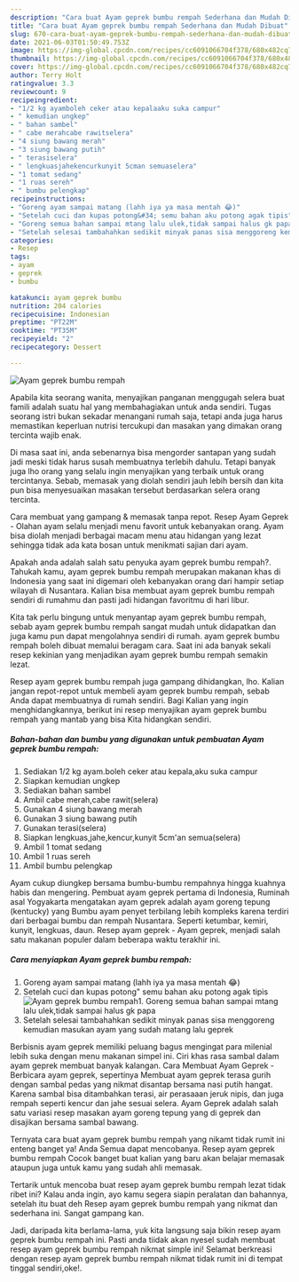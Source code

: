 ```yaml
---
description: "Cara buat Ayam geprek bumbu rempah Sederhana dan Mudah Dibuat"
title: "Cara buat Ayam geprek bumbu rempah Sederhana dan Mudah Dibuat"
slug: 670-cara-buat-ayam-geprek-bumbu-rempah-sederhana-dan-mudah-dibuat
date: 2021-06-03T01:50:49.753Z
image: https://img-global.cpcdn.com/recipes/cc6091066704f378/680x482cq70/ayam-geprek-bumbu-rempah-foto-resep-utama.jpg
thumbnail: https://img-global.cpcdn.com/recipes/cc6091066704f378/680x482cq70/ayam-geprek-bumbu-rempah-foto-resep-utama.jpg
cover: https://img-global.cpcdn.com/recipes/cc6091066704f378/680x482cq70/ayam-geprek-bumbu-rempah-foto-resep-utama.jpg
author: Terry Holt
ratingvalue: 3.3
reviewcount: 9
recipeingredient:
- "1/2 kg ayamboleh ceker atau kepalaaku suka campur"
- " kemudian ungkep"
- " bahan sambel"
- " cabe merahcabe rawitselera"
- "4 siung bawang merah"
- "3 siung bawang putih"
- " terasiselera"
- " lengkuasjahekencurkunyit 5cman semuaselera"
- "1 tomat sedang"
- "1 ruas sereh"
- " bumbu pelengkap"
recipeinstructions:
- "Goreng ayam sampai matang (lahh iya ya masa mentah 😂)"
- "Setelah cuci dan kupas potong&#34; semu bahan aku potong agak tipis"
- "Goreng semua bahan sampai mtang lalu ulek,tidak sampai halus gk papa"
- "Setelah selesai tambahahkan sedikit minyak panas sisa menggoreng kemudian masukan ayam yang sudah matang lalu geprek"
categories:
- Resep
tags:
- ayam
- geprek
- bumbu

katakunci: ayam geprek bumbu 
nutrition: 204 calories
recipecuisine: Indonesian
preptime: "PT22M"
cooktime: "PT35M"
recipeyield: "2"
recipecategory: Dessert

---
```



![Ayam geprek bumbu rempah](https://img-global.cpcdn.com/recipes/cc6091066704f378/680x482cq70/ayam-geprek-bumbu-rempah-foto-resep-utama.jpg)

Apabila kita seorang wanita, menyajikan panganan menggugah selera buat famili adalah suatu hal yang membahagiakan untuk anda sendiri. Tugas seorang istri bukan sekadar menangani rumah saja, tetapi anda juga harus memastikan keperluan nutrisi tercukupi dan masakan yang dimakan orang tercinta wajib enak.

Di masa  saat ini, anda sebenarnya bisa mengorder santapan yang sudah jadi meski tidak harus susah membuatnya terlebih dahulu. Tetapi banyak juga lho orang yang selalu ingin menyajikan yang terbaik untuk orang tercintanya. Sebab, memasak yang diolah sendiri jauh lebih bersih dan kita pun bisa menyesuaikan masakan tersebut berdasarkan selera orang tercinta. 

Cara membuat yang gampang &amp; memasak tanpa repot. Resep Ayam Geprek - Olahan ayam selalu menjadi menu favorit untuk kebanyakan orang. Ayam bisa diolah menjadi berbagai macam menu atau hidangan yang lezat sehingga tidak ada kata bosan untuk menikmati sajian dari ayam.

Apakah anda adalah salah satu penyuka ayam geprek bumbu rempah?. Tahukah kamu, ayam geprek bumbu rempah merupakan makanan khas di Indonesia yang saat ini digemari oleh kebanyakan orang dari hampir setiap wilayah di Nusantara. Kalian bisa membuat ayam geprek bumbu rempah sendiri di rumahmu dan pasti jadi hidangan favoritmu di hari libur.

Kita tak perlu bingung untuk menyantap ayam geprek bumbu rempah, sebab ayam geprek bumbu rempah sangat mudah untuk didapatkan dan juga kamu pun dapat mengolahnya sendiri di rumah. ayam geprek bumbu rempah boleh dibuat memalui beragam cara. Saat ini ada banyak sekali resep kekinian yang menjadikan ayam geprek bumbu rempah semakin lezat.

Resep ayam geprek bumbu rempah juga gampang dihidangkan, lho. Kalian jangan repot-repot untuk membeli ayam geprek bumbu rempah, sebab Anda dapat membuatnya di rumah sendiri. Bagi Kalian yang ingin menghidangkannya, berikut ini resep menyajikan ayam geprek bumbu rempah yang mantab yang bisa Kita hidangkan sendiri.

<!--inarticleads1-->

##### Bahan-bahan dan bumbu yang digunakan untuk pembuatan Ayam geprek bumbu rempah:

1. Sediakan 1/2 kg ayam.boleh ceker atau kepala,aku suka campur
1. Siapkan  kemudian ungkep
1. Sediakan  bahan sambel
1. Ambil  cabe merah,cabe rawit\(selera)
1. Gunakan 4 siung bawang merah
1. Gunakan 3 siung bawang putih
1. Gunakan  terasi(selera)
1. Siapkan  lengkuas,jahe,kencur,kunyit 5cm&#39;an semua\(selera)
1. Ambil 1 tomat sedang
1. Ambil 1 ruas sereh
1. Ambil  bumbu pelengkap


Ayam cukup diungkep bersama bumbu-bumbu rempahnya hingga kuahnya habis dan mengering. Pembuat ayam geprek pertama di Indonesia, Ruminah asal Yogyakarta mengatakan ayam geprek adalah ayam goreng tepung (kentucky) yang Bumbu ayam penyet terbilang lebih kompleks karena terdiri dari berbagai bumbu dan rempah Nusantara. Seperti ketumbar, kemiri, kunyit, lengkuas, daun. Resep ayam geprek - Ayam geprek, menjadi salah satu makanan populer dalam beberapa waktu terakhir ini. 

<!--inarticleads2-->

##### Cara menyiapkan Ayam geprek bumbu rempah:

1. Goreng ayam sampai matang (lahh iya ya masa mentah 😂)
1. Setelah cuci dan kupas potong&#34; semu bahan aku potong agak tipis
<img src="https://img-global.cpcdn.com/steps/fef0e1c3b5c978c6/160x128cq70/ayam-geprek-bumbu-rempah-langkah-memasak-2-foto.jpg" alt="Ayam geprek bumbu rempah">1. Goreng semua bahan sampai mtang lalu ulek,tidak sampai halus gk papa
1. Setelah selesai tambahahkan sedikit minyak panas sisa menggoreng kemudian masukan ayam yang sudah matang lalu geprek


Berbisnis ayam geprek memiliki peluang bagus mengingat para milenial lebih suka dengan menu makanan simpel ini. Ciri khas rasa sambal dalam ayam geprek membuat banyak kalangan. Cara Membuat Ayam Geprek - Berbicara ayam geprek, sepertinya Membuat ayam geprek terasa gurih dengan sambal pedas yang nikmat disantap bersama nasi putih hangat. Karena sambal bisa ditambahkan terasi, air perasaaan jeruk nipis, dan juga rempah seperti kencur dan jahe sesuai selera. Ayam Geprek adalah salah satu variasi resep masakan ayam goreng tepung yang di geprek dan disajikan bersama sambal bawang. 

Ternyata cara buat ayam geprek bumbu rempah yang nikamt tidak rumit ini enteng banget ya! Anda Semua dapat mencobanya. Resep ayam geprek bumbu rempah Cocok banget buat kalian yang baru akan belajar memasak ataupun juga untuk kamu yang sudah ahli memasak.

Tertarik untuk mencoba buat resep ayam geprek bumbu rempah lezat tidak ribet ini? Kalau anda ingin, ayo kamu segera siapin peralatan dan bahannya, setelah itu buat deh Resep ayam geprek bumbu rempah yang nikmat dan sederhana ini. Sangat gampang kan. 

Jadi, daripada kita berlama-lama, yuk kita langsung saja bikin resep ayam geprek bumbu rempah ini. Pasti anda tiidak akan nyesel sudah membuat resep ayam geprek bumbu rempah nikmat simple ini! Selamat berkreasi dengan resep ayam geprek bumbu rempah nikmat tidak rumit ini di tempat tinggal sendiri,oke!.


